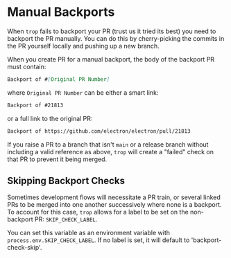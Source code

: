# Manual Backports

When `trop` fails to backport your PR (trust us it tried its best) you need to backport the PR manually. You can do this by cherry-picking the commits in the PR yourself locally and pushing up a new branch.

When you create PR for a manual backport, the body of the backport PR must contain: 

```markdown
Backport of #[Original PR Number]
```

where `Original PR Number` can be either a smart link:

```markdown
Backport of #21813
```

or a full link to the original PR:

```markdown
Backport of https://github.com/electron/electron/pull/21813
```

If you raise a PR to a branch that isn't `main` or a release branch without including a valid reference as above, `trop` will create a
"failed" check on that PR to prevent it being merged.

## Skipping Backport Checks

Sometimes development flows will necessitate a PR train, or several linked PRs to be merged into one another successively where none is a backport. To account for this case, `trop` allows for a label to be set on the non-backport PR: `SKIP_CHECK_LABEL`.

You can set this variable as an environment variable with `process.env.SKIP_CHECK_LABEL`. If no label is set, it will default to 'backport-check-skip'.
